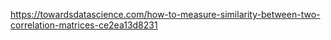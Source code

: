 
 https://towardsdatascience.com/how-to-measure-similarity-between-two-correlation-matrices-ce2ea13d8231
